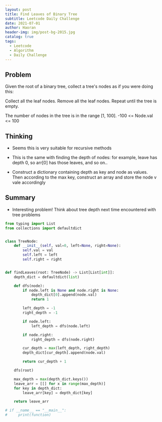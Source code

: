 ```yaml
---
layout: post
title: Find Leaves of Binary Tree
subtitle: Leetcode Daily Challenge
date: 2021-07-01
author: Haoran
header-img: img/post-bg-2015.jpg
catalog: true
tags:
  - Leetcode
  - Algorithm
  - Daily Challenge
---
```


## Problem

Given the root of a binary tree, collect a tree's nodes as if you were doing this:

Collect all the leaf nodes.
Remove all the leaf nodes.
Repeat until the tree is empty.

The number of nodes in the tree is in the range [1, 100].
-100 <= Node.val <= 100

## Thinking

- Seems this is very suitable for recursive methods

- This is the same with finding the depth of nodes: for example, leave has depth 0, so arr[0] has those leaves, and so on..

- Construct a dictionary containing depth as key and node as values. Then according to the max key, construct an array and store the node v \
  vale accordingly

## Summary

- Interesting problem! Think about tree depth next time encountered with tree problems

```python
from typing import List
from collections import defaultdict


class TreeNode:
    def __init__(self, val=0, left=None, right=None):
        self.val = val
        self.left = left
        self.right = right


def findLeaves(root: TreeNode) -> List[List[int]]:
    depth_dict = defaultdict(list)

    def dfs(node):
        if node.left is None and node.right is None:
            depth_dict[0].append(node.val)
            return 1

        left_depth = -1
        right_depth = -1

        if node.left:
            left_depth = dfs(node.left)

        if node.right:
            right_depth = dfs(node.right)

        cur_depth = max(left_depth, right_depth)
        depth_dict[cur_depth].append(node.val)

        return cur_depth + 1

    dfs(root)

    max_depth = max(depth_dict.keys())
    leave_arr = [[] for x in range(max_depth)]
    for key in depth_dict:
        leave_arr[key] = depth_dict[key]

    return leave_arr

# if __name__ == "__main__":
#     print(function)
```
